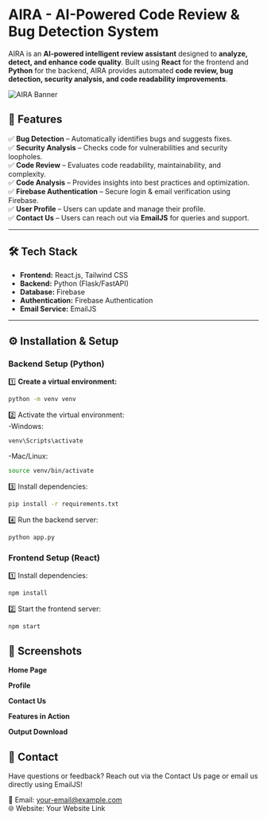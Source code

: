 # **AIRA - AI-Powered Code Review & Bug Detection System**  

AIRA is an **AI-powered intelligent review assistant** designed to **analyze, detect, and enhance code quality**. Built using **React** for the frontend and **Python** for the backend, AIRA provides automated **code review, bug detection, security analysis, and code readability improvements**.  

![AIRA Banner](https://github.com/user-attachments/assets/c0a32955-0220-4d94-afe9-6c238609924a)  

## 🚀 **Features**  

✅ **Bug Detection** – Automatically identifies bugs and suggests fixes.  
✅ **Security Analysis** – Checks code for vulnerabilities and security loopholes.  
✅ **Code Review** – Evaluates code readability, maintainability, and complexity.  
✅ **Code Analysis** – Provides insights into best practices and optimization.  
✅ **Firebase Authentication** – Secure login & email verification using Firebase.  
✅ **User Profile** – Users can update and manage their profile.  
✅ **Contact Us** – Users can reach out via **EmailJS** for queries and support.  

---

## 🛠 **Tech Stack**  

- **Frontend:** React.js, Tailwind CSS  
- **Backend:** Python (Flask/FastAPI)  
- **Database:** Firebase  
- **Authentication:** Firebase Authentication  
- **Email Service:** EmailJS  

---

## ⚙️ **Installation & Setup**  

### **Backend Setup (Python)**  

1️⃣ **Create a virtual environment:**  
```bash
python -m venv venv
```
2️⃣ Activate the virtual environment:<br>
-Windows:
```bash
venv\Scripts\activate
```
-Mac/Linux:
```bash
source venv/bin/activate
```
3️⃣ Install dependencies:
```bash
pip install -r requirements.txt
```
4️⃣ Run the backend server:
```bash
python app.py
```
### **Frontend Setup (React)**  
1️⃣ Install dependencies:
```bash
npm install
```
2️⃣ Start the frontend server:
```bash
npm start
```

## 📸 **Screenshots**  

**Home Page**


**Profile**


**Contact Us**


**Features in Action**


**Output Download**

## 📩 **Contact**
Have questions or feedback? Reach out via the Contact Us page or email us directly using EmailJS! <br>

📧 Email: your-email@example.com <br>
🌐 Website: Your Website Link


